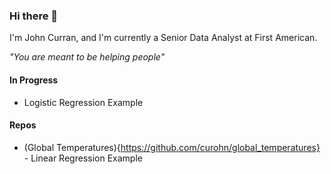### Hi there 👋
I'm John Curran, and I'm currently a Senior Data Analyst at First American.

*"You are meant to be helping people"*
#### In Progress
- Logistic Regression Example

#### Repos
- (Global Temperatures){https://github.com/curohn/global_temperatures} - Linear Regression Example
<!--
**curohn/curohn** is a ✨ _special_ ✨ repository because its `README.md` (this file) appears on your GitHub profile.

Here are some ideas to get you started:

- 🔭 I’m currently working on ...
- 🌱 I’m currently learning ...
- 👯 I’m looking to collaborate on ...
- 🤔 I’m looking for help with ...
- 💬 Ask me about ...
- 📫 How to reach me: ...
- 😄 Pronouns: ...
- ⚡ Fun fact: ...
-->
